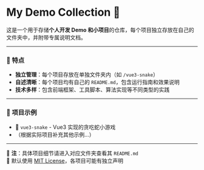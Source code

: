 # My Demo Collection 📁

这是一个用于存储**个人开发 Demo 和小项目**的仓库，每个项目独立存放在自己的文件夹中，并附带专属说明文档。

---

### 🌟 特点
- **独立管理**：每个项目存放在单独文件夹内（如 `/vue3-snake`）
- **自述清晰**：每个项目均有自己的 `README.md`，包含运行指南和效果说明
- **技术多样**：包含前端框架、工具脚本、算法实现等不同类型的实践

---

### 🎯 项目示例
- 🐍 `vue3-snake` - Vue3 实现的贪吃蛇小游戏  
- （根据实际项目补充其他示例...）

---

📝 **注**：具体项目细节请进入对应文件夹查看其 `README.md`  
📄 默认使用 [MIT License](LICENSE)，各项目可能有独立声明